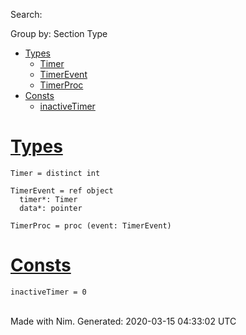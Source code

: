 Search:

Group by: Section Type

-   [Types](#7)
    -   [Timer](#Timer "Timer = distinct int")
    -   [TimerEvent](#TimerEvent "TimerEvent = ref object
          timer*: Timer
          data*: pointer")
    -   [TimerProc](#TimerProc "TimerProc = proc (event: TimerEvent)")
-   [Consts](#10)
    -   [inactiveTimer](#inactiveTimer "inactiveTimer = 0")

[Types](#7)
===========

    Timer = distinct int

    TimerEvent = ref object
      timer*: Timer
      data*: pointer

    TimerProc = proc (event: TimerEvent)

[Consts](#10)
=============

    inactiveTimer = 0

\
 Made with Nim. Generated: 2020-03-15 04:33:02 UTC
